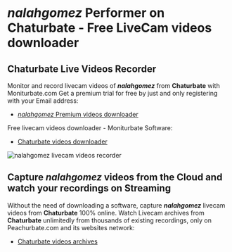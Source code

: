 # _nalahgomez_ Performer on Chaturbate - Free LiveCam videos downloader

## Chaturbate Live Videos Recorder

Monitor and record livecam videos of **_nalahgomez_** from **Chaturbate** with Moniturbate.com
Get a premium trial for free by just and only registering with your Email address:
* [_nalahgomez_ Premium videos downloader](https://moniturbate.com/request-demo-licence-key.html)

Free livecam videos downloader - Moniturbate Software:
* [Chaturbate videos downloader](https://moniturbate.com/moniturbate-download-software.html)

![_nalahgomez_ livecam videos recorder](https://peachurnet.com/templates/moniturbate-software.png)


## Capture _nalahgomez_ videos from the Cloud and watch your recordings on Streaming

Without the need of downloading a software, capture **_nalahgomez_** livecam videos from **Chaturbate** 100% online.
Watch Livecam archives from **Chaturbate** unlimitedly from thousands of existing recordings, only on Peachurbate.com and its websites network:
* [Chaturbate videos archives](https://peachurnet.com/)